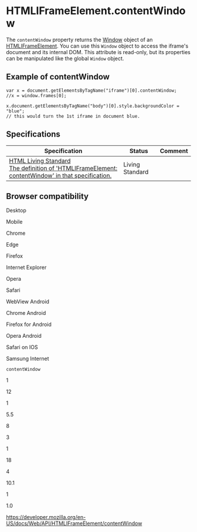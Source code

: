 # HTMLIFrameElement.contentWindow

The `contentWindow` property returns the [Window](../window) object of an [HTMLIFrameElement](../htmliframeelement). You can use this `Window` object to access the iframe's document and its internal DOM. This attribute is read-only, but its properties can be manipulated like the global `Window` object.

## Example of contentWindow

    var x = document.getElementsByTagName("iframe")[0].contentWindow;
    //x = window.frames[0];

    x.document.getElementsByTagName("body")[0].style.backgroundColor = "blue";
    // this would turn the 1st iframe in document blue.

## Specifications

<table><thead><tr class="header"><th>Specification</th><th>Status</th><th>Comment</th></tr></thead><tbody><tr class="odd"><td><a href="https://html.spec.whatwg.org/multipage/#dom-iframe-contentwindow">HTML Living Standard<br />
<span class="small">The definition of 'HTMLIFrameElement: contentWindow' in that specification.</span></a></td><td><span class="spec-living">Living Standard</span></td><td></td></tr></tbody></table>

## Browser compatibility

Desktop

Mobile

Chrome

Edge

Firefox

Internet Explorer

Opera

Safari

WebView Android

Chrome Android

Firefox for Android

Opera Android

Safari on IOS

Samsung Internet

`contentWindow`

1

12

1

5.5

8

3

1

18

4

10.1

1

1.0

<a href="https://developer.mozilla.org/en-US/docs/Web/API/HTMLIFrameElement/contentWindow" class="_attribution-link">https://developer.mozilla.org/en-US/docs/Web/API/HTMLIFrameElement/contentWindow</a>
